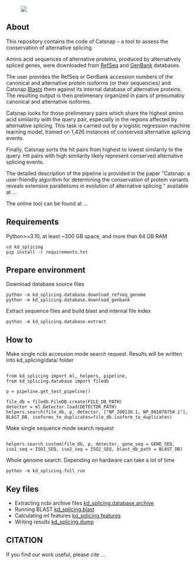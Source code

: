 <figure>
  <img src="https://github.com/konovalovdmitry/catsnap/blob/master/picture.PNG" "/>
</figure>

## About

This repository contains the code of Catsnap – a tool to assess the conservation of alternative splicing. 

Amino acid sequences of alternative proteins, produced by alternatively spliced genes, were downloaded from [RefSeq](https://www.ncbi.nlm.nih.gov/refseq/) and [GenBank](https://www.ncbi.nlm.nih.gov/genbank/) databases.

The user provides the RefSeq or GenBank accession numbers of the canonical and alternative protein isoforms (or their sequencies) and Catsnap [Blasts](https://blast.ncbi.nlm.nih.gov/Blast.cgi) them against its internal database of alternative proteins. The resulting output is then prelimenary organized in pairs of presumably canonical and alternative isoforms. 

Catsnap looks for those prelimenary pairs which share the highest amino acid similarity with the query pair, especially in the regions affected by alternative splicing. This task is carried out by a logistic regression machine learning model, trained on 1,426 instances of conserved alternative splicing events. 

Finally, Catsnap sorts the hit pairs from highest to lowest similarity to the query. Hit pairs with high similarity likely represent conserved alternative splicing events.

The detailed description of the pipeline is provided in the paper "Catsnap: a user-friendly algorithm for determining the conservation of protein variants reveals extensive parallelisms in evolution of alternative splicing " available at ...

The online tool can be found at …

## Requirements

Python>=3.10, at least ~300 GB space, and more than 64 GB RAM

```
cd kd_splicing
pip install -r requirements.txt
```

## Prepare environment

Download database source files

```
python -m kd_splicing.database.download_refseq_genome
python -m kd_splicing.database.download_genbank
```

Extract sequence files and build blast and internal file index

```
python -m kd_splicing.database.extract
```
## How to

Make single ncbi accession mode search request.  Results will be written into kd_splicing/data/ folder

```

from kd_splicing import ml, helpers, pipeline,
from kd_splicing.database import filedb

p = pipeline.get_test_pipeline()

file_db = filedb.FileDB.create(FILE_DB_PATH)
detector = ml.Detector.load(DETECTOR_PATH)
helpers.search(file_db, p, detector, ["NP_200130.1, NP_001078750.1"], BLAST_DB, isoforms_to_duplicates=file_db.isoform_to_duplicates)
```
                                                                   
Make single sequence mode search request

```

helpers.search_custom(file_db, p, detector, gene_seq = GENE_SEQ, iso1_seq = ISO1_SEQ, iso2_seq = ISO2_SEQ, blast_db_path = BLAST_DB)

```
                                                                   
Whole genome search. Depending on hardware can take a lot of time
```
python -m kd_splicing.full_run                                                            

```
                                                                   
## Key files

* Extracting ncbi archive files [kd_splicing.database.archive](https://github.com/kdcd/catsnap/blob/master/kd_splicing/kd_splicing/database/archive.py)
* Running BLAST [kd_splicing.blast](https://github.com/kdcd/catsnap/blob/master/kd_splicing/kd_splicing/blast.py)
* Calculating ml features [kd_splicing.features](https://github.com/kdcd/catsnap/blob/master/kd_splicing/kd_splicing/features.py)                                       
* Writing results [kd_splicing.dump](https://github.com/kdcd/catsnap/blob/master/kd_splicing/kd_splicing/dump.py)
                                                                   
## CITATION

If you find our work useful, please cite ...
